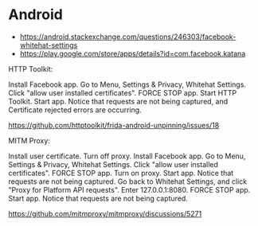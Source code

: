# Android

- https://android.stackexchange.com/questions/246303/facebook-whitehat-settings
- https://play.google.com/store/apps/details?id=com.facebook.katana

HTTP Toolkit:

Install Facebook app. Go to Menu, Settings & Privacy, Whitehat Settings. Click
"allow user installed certificates". FORCE STOP app. Start HTTP Toolkit. Start
app. Notice that requests are not being captured, and Certificate rejected
errors are occurring.

https://github.com/httptoolkit/frida-android-unpinning/issues/18

MITM Proxy:

Install user certificate. Turn off proxy. Install Facebook app. Go to Menu,
Settings & Privacy, Whitehat Settings. Click "allow user installed
certificates". FORCE STOP app. Turn on proxy. Start app. Notice that requests
are not being captured. Go back to Whitehat Settings, and click "Proxy for
Platform API requests". Enter 127.0.0.1:8080. FORCE STOP app. Start app. Notice
that requests are not being captured.

https://github.com/mitmproxy/mitmproxy/discussions/5271

